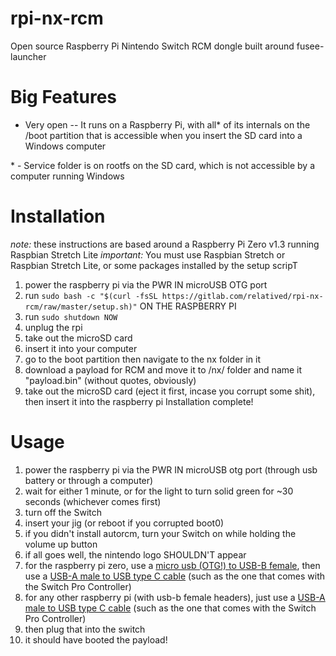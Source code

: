 # rpi-nx-rcm
Open source Raspberry Pi Nintendo Switch RCM dongle built around fusee-launcher

# Big Features
* Very open -- It runs on a Raspberry Pi, with all* of its internals on the /boot partition that is accessible when you insert the SD card into a Windows computer


\* - Service folder is on rootfs on the SD card, which is not accessible by a computer running Windows

# Installation
*note:* these instructions are based around a Raspberry Pi Zero v1.3 running Raspbian Stretch Lite
*important:* You must use Raspbian Stretch or Raspbian Stretch Lite, or some packages installed by the setup scripT
1. power the raspberry pi via the PWR IN microUSB OTG port
2. run `sudo bash -c "$(curl -fsSL https://gitlab.com/relatived/rpi-nx-rcm/raw/master/setup.sh)"` ON THE RASPBERRY PI
3. run `sudo shutdown NOW`
4. unplug the rpi
5. take out the microSD card
6. insert it into your computer
7. go to the boot partition then navigate to the nx folder in it
8. download a payload for RCM and move it to /nx/ folder and name it "payload.bin" (without quotes, obviously)
9. take out the microSD card (eject it first, incase you corrupt some shit), then insert it into the raspberry pi
Installation complete!

# Usage
1. power the raspberry pi via the PWR IN microUSB otg port (through usb battery or through a computer)
2. wait for either 1 minute, or for the light to turn solid green for ~30 seconds (whichever comes first)
3. turn off the Switch
4. insert your jig (or reboot if you corrupted boot0)
5. if you didn't install autorcm, turn your Switch on while holding the volume up button
6. if all goes well, the nintendo logo SHOULDN'T appear
7. for the raspberry pi zero, use a [micro usb (OTG!) to USB-B female](http://a.co/3ti98ts), then use a [USB-A male to USB type C cable](http://a.co/gr6fSnF) (such as the one that comes with the Switch Pro Controller)
8. for any other raspberry pi (with usb-b female headers), just use a [USB-A male to USB type C cable](http://a.co/gr6fSnF) (such as the one that comes with the Switch Pro Controller)
9. then plug that into the switch
10. it should have booted the payload!